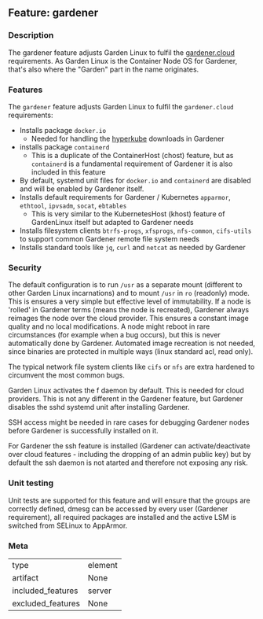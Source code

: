 ## Feature: gardener
### Description
The gardener feature adjusts Garden Linux to fulfil the [gardener.cloud](https://gardener.cloud) requirements.
As Garden Linux is the Container Node OS for Gardener, that's also where the "Garden" part in the name originates.

### Features

The `gardener` feature adjusts Garden Linux to fulfil the `gardener.cloud` requirements:
- Installs package `docker.io`
  - Needed for handling the [hyperkube](https://github.com/gardener/hyperkube) downloads in Gardener
- installs package `containerd`
  - This is a duplicate of the ContainerHost (chost) feature, but as `containerd` is a fundamental requirement of Gardener it is also included in this feature
- By default, systemd unit files for `docker.io` and `containerd` are disabled and will be enabled by Gardener itself.
- Installs default requirements for Gardener / Kubernetes `apparmor`, `ethtool`, `ipvsadm`, `socat`, `ebtables`
  - This is very similar to the KubernetesHost (khost) feature of GardenLinux itself but adapted to Gardener needs
- Installs filesystem clients `btrfs-progs`, `xfsprogs`, `nfs-common`, `cifs-utils` to support common Gardener remote file system needs
- Installs standard tools like `jq`, `curl` and `netcat` as needed by Gardener

### Security
The default configuration is to run `/usr` as a separate mount (different to other Garden Linux incarnations) and to mount `/usr` in `ro` (readonly) mode.
This is ensures a very simple but effective level of immutability.
If a node is 'rolled' in Gardener terms (means the node is recreated), Gardener always reimages the node over the cloud provider.
This ensures a constant image quality and no local modifications.
A node might reboot in rare circumstances (for example when a bug occurs), but this is never automatically done by Gardener.
Automated image recreation is not needed, since binaries are protected in multiple ways (linux standard acl, read only).

The typical network file system clients like `cifs` or `nfs` are extra hardened to circumvent the most common bugs.

Garden Linux activates the f daemon by default.
This is needed for cloud providers.
This is not any different in the Gardener feature, but Gardener disables the sshd systemd unit after installing Gardener.

SSH access might be needed in rare cases for debugging Gardener nodes before Gardener is successfully installed on it.

For Gardener the ssh feature is installed (Gardener can activate/deactivate over cloud features - including the dropping of an admin public key) but by default the ssh daemon is not atarted and therefore not exposing any risk.

### Unit testing
Unit tests are supported for this feature and will ensure that the groups are correctly defined, dmesg can be accessed by every user (Gardener requirement), all required packages are installed and the active LSM is switched from SELinux to AppArmor.

### Meta
|||
|---|---|
|type|element|
|artifact|None|
|included_features|server|
|excluded_features|None|
